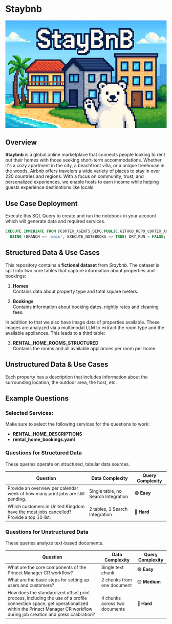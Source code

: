 # Staybnb

![Cortex Agents](_resources/staybnb.png)

## Overview
**Staybnb** is a global online marketplace that connects people looking to rent out their homes with those seeking short-term accommodations. Whether it's a cozy apartment in the city, a beachfront villa, or a unique treehouse in the woods, Airbnb offers travelers a wide variety of places to stay in over 220 countries and regions. With a focus on community, trust, and personalized experiences, we enable hosts to earn income while helping guests experience destinations like locals.

## Use Case Deployment
Execute this SQL Query to create and run the notebook in your account which will generate data and required services.
```sql
EXECUTE IMMEDIATE FROM @CORTEX_AGENTS_DEMO.PUBLIC.GITHUB_REPO_CORTEX_AGENTS_DEMO/branches/main/use_cases/staybnb/_internal/setup.sql
  USING (BRANCH => 'main', EXECUTE_NOTEBOOKS => TRUE) DRY_RUN = FALSE;
```

## Structured Data & Use Cases
This repository contains a **fictional dataset** from _Staybnb_. The dataset is split into two core tables that capture information about properties and bookings:

1. **Homes**  
   Contains data about property type and total square meters.

2. **Bookings**  
   Contains information about booking dates, nightly rates and cleaning fees.  

In addition to that we also have image data of properties available. These images are analyzed via a multimodal LLM to extract the room type and the available appliances.
This leads to a third table:  

3. **RENTAL_HOME_ROOMS_STRUCTURED**  
   Contains the rooms and all available appliances per room per home.  

## Unstructured Data & Use Cases
Each property has a description that includes information about the surrounding location, the outdoor area, the host, etc.

## Example Questions
### Selected Services:
Make sure to select the following services for the questions to work:  
- **RENTAL_HOME_DESCRIPTIONS**
- **rental_home_bookings.yaml**

### **Questions for Structured Data**
These queries operate on structured, tabular data sources.

| Question | Data Complexity | Query Complexity |
|----------|----------------|--------|
| Provide an overview per calendar week of how many print jobs are still pending. | Single table, no Search Integration | 🟢 **Easy** |
| Which customers in United Kingdom have the most jobs cancelled? Provide a top 10 list. | 2 tables, 1 Search Integration | 🔴 **Hard** |

### **Questions for Unstructured Data**  
These queries analyze text-based documents.

| Question | Data Complexity | Query Complexity |
|----------|----------------|--------|
| What are the core components of the Prinect Manager CR workflow? | Single text chunk | 🟢 **Easy** |
| What are the basic steps for setting up users and customers? | 2 chunks from one document | 🟡 **Medium** |
| How does the standardized offset print process, including the use of a profile connection space, get operationalized within the Prinect Manager CR workflow during job creation and press calibration? | 4 chunks across two documents | 🔴 **Hard** |